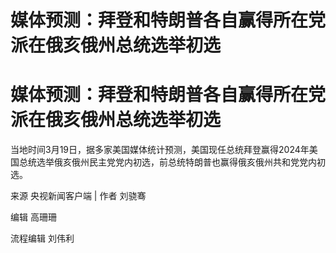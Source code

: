 # 媒体预测：拜登和特朗普各自赢得所在党派在俄亥俄州总统选举初选

# 媒体预测：拜登和特朗普各自赢得所在党派在俄亥俄州总统选举初选

当地时间3月19日，据多家美国媒体统计预测，美国现任总统拜登赢得2024年美国总统选举俄亥俄州民主党党内初选，前总统特朗普也赢得俄亥俄州共和党党内初选。

来源 央视新闻客户端 | 作者 刘骁骞

编辑 高珊珊

流程编辑 刘伟利

